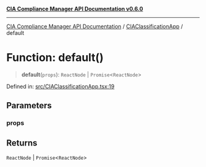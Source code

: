 [**CIA Compliance Manager API Documentation v0.6.0**](../../README.md)

***

[CIA Compliance Manager API Documentation](../../modules.md) / [CIAClassificationApp](../README.md) / default

# Function: default()

> **default**(`props`): `ReactNode` \| `Promise`\<`ReactNode`\>

Defined in: [src/CIAClassificationApp.tsx:19](https://github.com/Hack23/cia-compliance-manager/blob/32fe683007dd7fe1aa6b244d2353e60fab4f51de/src/CIAClassificationApp.tsx#L19)

## Parameters

### props

## Returns

`ReactNode` \| `Promise`\<`ReactNode`\>
